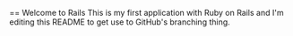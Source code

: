 == Welcome to Rails
  This is my first application with Ruby on Rails and I'm editing this README to get use to GitHub's branching thing.
